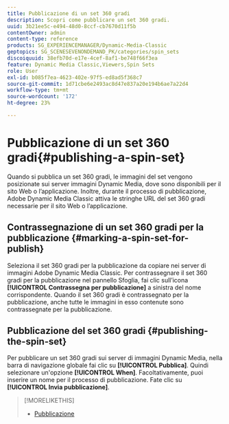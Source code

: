 ```yaml
---
title: Pubblicazione di un set 360 gradi
description: Scopri come pubblicare un set 360 gradi.
uuid: 3b21ee5c-e494-48d0-8ccf-cb7670d11f5b
contentOwner: admin
content-type: reference
products: SG_EXPERIENCEMANAGER/Dynamic-Media-Classic
geptopics: SG_SCENESEVENONDEMAND_PK/categories/spin_sets
discoiquuid: 38efb70d-e17e-4cef-8af1-be748f66f3ea
feature: Dynamic Media Classic,Viewers,Spin Sets
role: User
exl-id: b085f7ea-4623-402e-97f5-ed8ad5f368c7
source-git-commit: 1d71cbe6e2493ac8d47e837a20e194b6ae7a22d4
workflow-type: tm+mt
source-wordcount: '172'
ht-degree: 23%

---
```


# Pubblicazione di un set 360 gradi{#publishing-a-spin-set}

Quando si pubblica un set 360 gradi, le immagini del set vengono posizionate sui server immagini Dynamic Media, dove sono disponibili per il sito Web o l’applicazione. Inoltre, durante il processo di pubblicazione, Adobe Dynamic Media Classic attiva le stringhe URL del set 360 gradi necessarie per il sito Web o l’applicazione.

## Contrassegnazione di un set 360 gradi per la pubblicazione {#marking-a-spin-set-for-publish}

Seleziona il set 360 gradi per la pubblicazione da copiare nei server di immagini Adobe Dynamic Media Classic. Per contrassegnare il set 360 gradi per la pubblicazione nel pannello Sfoglia, fai clic sull’icona **[!UICONTROL Contrassegna per pubblicazione]** a sinistra del nome corrispondente. Quando il set 360 gradi è contrassegnato per la pubblicazione, anche tutte le immagini in esso contenute sono contrassegnate per la pubblicazione.

## Pubblicazione del set 360 gradi {#publishing-the-spin-set}

Per pubblicare un set 360 gradi sui server di immagini Dynamic Media, nella barra di navigazione globale fai clic su **[!UICONTROL Pubblica]**. Quindi selezionare un&#39;opzione **[!UICONTROL When]**. Facoltativamente, puoi inserire un nome per il processo di pubblicazione. Fate clic su **[!UICONTROL Invia pubblicazione]**.

>[!MORELIKETHIS]
>
>* [Pubblicazione](publishing-files.md#publishing_files)

